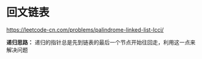 # 回文链表

https://leetcode-cn.com/problems/palindrome-linked-list-lcci/


**递归思路：**
递归的指针总是先到链表的最后一个节点开始往回走，利用这一点来解决问题